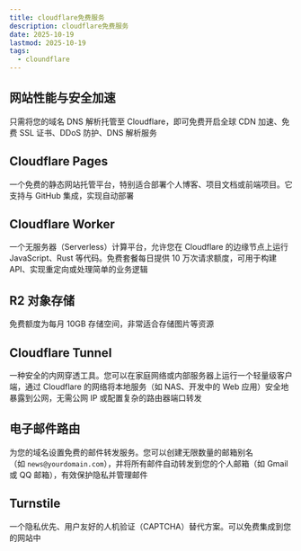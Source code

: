 ```yaml
---
title: cloudflare免费服务
description: cloudflare免费服务
date: 2025-10-19
lastmod: 2025-10-19
tags:
  - cloundflare
---
```

## 网站性能与安全加速
只需将您的域名 DNS 解析托管至 Cloudflare，即可免费开启全球 CDN 加速、免费 SSL 证书、​​DDoS 防护、DNS 解析服务 
## ​Cloudflare Pages
​一个免费的静态网站托管平台，特别适合部署个人博客、项目文档或前端项目。它支持与 GitHub 集成，实现自动部署
## Cloudflare Worker
一个无服务器（Serverless）计算平台，允许您在 Cloudflare 的边缘节点上运行 JavaScript、Rust 等代码。免费套餐每日提供 10 万次请求额度，可用于构建 API、实现重定向或处理简单的业务逻辑
## R2 对象存储
​免费额度为每月 10GB 存储空间，非常适合存储图片等资源
## Cloudflare Tunnel​
一种安全的内网穿透工具。您可以在家庭网络或内部服务器上运行一个轻量级客户端，通过 Cloudflare 的网络将本地服务（如 NAS、开发中的 Web 应用）安全地暴露到公网，无需公网 IP 或配置复杂的路由器端口转发
## 电子邮件路由
为您的域名设置免费的邮件转发服务。您可以创建无限数量的邮箱别名（如 `news@yourdomain.com`），并将所有邮件自动转发到您的个人邮箱（如 Gmail 或 QQ 邮箱），有效保护隐私并管理邮件
## Turnstile
一个隐私优先、用户友好的人机验证（CAPTCHA）替代方案。可以免费集成到您的网站中